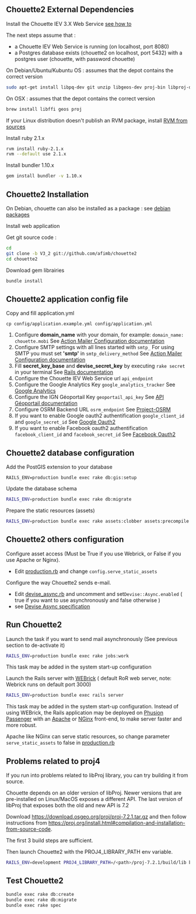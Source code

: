 Chouette2 External Dependencies
-------------------------------

Install the Chouette IEV 3.X Web Service
[see how to](https://github.com/afimb/chouette/blob/master/README.md)

The next steps assume that :
* a Chouette IEV Web Service is running (on localhost, port 8080)
* a Postgres database exists (chouette2 on localhost, port 5432) with a postgres user (chouette, with password chouette)

On Debian/Ubuntu/Kubuntu OS : assumes that the depot contains the correct version
```sh
sudo apt-get install libpq-dev git unzip libgeos-dev proj-bin libproj-dev make
```
On OSX : assumes that the depot contains the correct version
```sh
brew install libffi geos proj
```

If your Linux distribution doesn't publish an RVM package,
install [RVM from sources](./doc/install/rvm.md)

Install ruby 2.1.x
```sh
rvm install ruby-2.1.x
rvm --default use 2.1.x
```

Install bundler 1.10.x
```sh
gem install bundler -v 1.10.x
```

Chouette2 Installation
----------------------

On Debian, chouette can also be installed as a package : see [debian packages](http://packages.chouette.cityway.fr/debian/chouette)

Install web application

Get git source code :
```sh
cd
git clone -b V3_2 git://github.com/afimb/chouette2
cd chouette2
```
Download gem librairies
```sh
bundle install
```


Chouette2 application config file
---------------------------------

Copy and fill application.yml
```
cp config/application.example.yml config/application.yml
```

1. Configure **domain_name** with your domain, for example: `domain_name: chouette.mobi`
   See [Action Mailer Configuration documentation](http://guides.rubyonrails.org/action_mailer_basics.html)
2. Configure SMTP settings with all lines started with `smtp_`
   For using SMTP you must set **'smtp'** in `smtp_delivery_method`
   See [Action Mailer Configuration documentation](http://guides.rubyonrails.org/action_mailer_basics.html)
3. Fill **secret_key_base** and **devise_secret_key** by executing `rake secret` in your terminal
   See [Rails documentation](http://guides.rubyonrails.org/4_1_release_notes.html#config-secrets-yml)
4. Configure the Chouette IEV Web Service url `api_endpoint`
5. Configure the Google Analytics Key `google_analytics_tracker`
   See [Google Analytics](https://www.google.fr/intl/fr/analytics/)
6. Configure the IGN Géoportail Key `geoportail_api_key`
   See [API Géoportail documentation](http://api.ign.fr/accueil)
7. Configure OSRM Backend URL `osrm_endpoint`
   See [Project-OSRM](https://github.com/Project-OSRM/osrm-backend/wiki/Api-usage-policy)
8. If you want to enable Google oauth2 authentification `google_client_id` and `google_secret_id`
   See [Google Oauth2](https://console.developers.google.com)
9. If you want to enable Facebook oauth2 authentification `facebook_client_id` and `facebook_secret_id`
   See [Facebook Oauth2](https://developers.facebook.com)

Chouette2 database configuration
--------------------------------

Add the PostGIS extension to your database
```
RAILS_ENV=production bundle exec rake db:gis:setup
```
Update the database schema
```sh
RAILS_ENV=production bundle exec rake db:migrate
```
Prepare the static resources (assets)
```sh
RAILS_ENV=production bundle exec rake assets:clobber assets:precompile
```

Chouette2 others configuration
------------------------------

Configure asset access (Must be True if you use Webrick, or False if you use Apache or Nginx).
* Edit [production.rb](./config/environments/production.rb) and change ```config.serve_static_assets```

Configure the way Chouette2 sends e-mail.
* Edit [devise_async.rb](./config/initializer/devise_async.rb) and uncomment and set```Devise::Async.enabled``` ( true if you want to use asynchronously and false otherwise )
* see [Devise Async specification](https://github.com/mhfs/devise-async)

Run Chouette2
-------------

Launch the task if you want to send mail asynchronously (See previous section to de-activate it)
```sh
RAILS_ENV=production bundle exec rake jobs:work
```
This task may be added in the system start-up configuration

Launch the Rails server with [WEBrick](http://guides.rubyonrails.org/command_line.html#server-with-different-backends) ( default RoR web server, note: Webrick runs on default port 3000)
```sh
RAILS_ENV=production bundle exec rails server
```

This task may be added in the system start-up configuration.
Instead of using WEBrick, the Rails application may be deployed on [Phusion Passenger](https://www.phusionpassenger.com/) with an [Apache](http://httpd.apache.org/) or [NGinx](http://nginx.com/) front-end, to make server faster and more robust.

Apache like NGinx can serve static resources,
so change parameter ```serve_static_assets``` to false in [production.rb](./config/environments/production.rb)

Problems related to proj4
----------------

If you run into problems related to libProj library, you can try building it from source.

Chouette depends on an older version of libProj. Newer versions that are pre-installed on Linux/MacOS exposes a 
different API. The last version of libProj that exposes both the old and new API is 7.2

Download https://download.osgeo.org/proj/proj-7.2.1.tar.gz and
then follow instructions from https://proj.org/install.html#compilation-and-installation-from-source-code.

The first 3 build steps are sufficient.

Then launch Chouette2 with the PROJ4_LIBRARY_PATH env variable.

```sh
RAILS_ENV=development PROJ4_LIBRARY_PATH=/<path>/proj-7.2.1/build/lib bundle exec rails server
```

Test Chouette2
--------------

```sh
bundle exec rake db:create
bundle exec rake db:migrate
bundle exec rake spec
```
